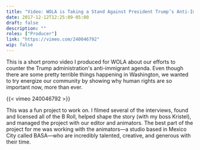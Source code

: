 ```yaml
---
title: "Video: WOLA is Taking a Stand Against President Trump’s Anti-Immigrant Agenda"
date: 2017-12-12T12:25:09-05:00
draft: false
description: ""
roles: ["Producer"]
link: "https://vimeo.com/240046792"
wip: false
---
```


This is a short promo video I produced for WOLA about our efforts to counter the Trump administration's anti-immigrant agenda. Even though there are some pretty terrible things happening in Washington, we wanted to try energize our community by showing why human rights are so important now, more than ever.

{{< vimeo 240046792 >}}

This was a fun project to work on. I filmed several of the interviews, found and licensed all of the B Roll, helped shape the story (with my boss Kristel), and managed the project with our editor and animators. The best part of the project for me was working with the animators—a studio based in Mexico City called BASA—who are incredibly talented, creative, and generous with their time.